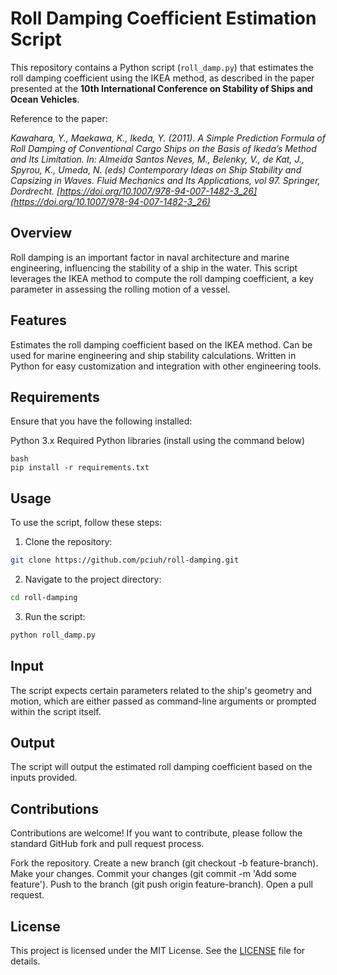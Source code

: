 # Roll Damping Coefficient Estimation Script

This repository contains a Python script (`roll_damp.py`) that estimates the roll damping coefficient using the IKEA method, as described in the paper presented at the **10th International Conference on Stability of Ships and Ocean Vehicles**.

Reference to the paper:

*Kawahara, Y., Maekawa, K., Ikeda, Y. (2011). A Simple Prediction Formula of Roll Damping of Conventional Cargo Ships on the Basis of Ikeda’s Method and Its Limitation. In: Almeida Santos Neves, M., Belenky, V., de Kat, J., Spyrou, K., Umeda, N. (eds) Contemporary Ideas on Ship Stability and Capsizing in Waves. Fluid Mechanics and Its Applications, vol 97. Springer, Dordrecht. [https://doi.org/10.1007/978-94-007-1482-3_26](https://doi.org/10.1007/978-94-007-1482-3_26)*

## Overview

Roll damping is an important factor in naval architecture and marine engineering, influencing the stability of a ship in the water. This script leverages the IKEA method to compute the roll damping coefficient, a key parameter in assessing the rolling motion of a vessel.

## Features

Estimates the roll damping coefficient based on the IKEA method.
Can be used for marine engineering and ship stability calculations.
Written in Python for easy customization and integration with other engineering tools.

## Requirements

Ensure that you have the following installed:

Python 3.x
Required Python libraries (install using the command below)
```
bash
pip install -r requirements.txt
```

## Usage

To use the script, follow these steps:

1. Clone the repository:
```bash
git clone https://github.com/pciuh/roll-damping.git
```
2. Navigate to the project directory:
```bash
cd roll-damping
```

3. Run the script:
```bash
python roll_damp.py
```

## Input

The script expects certain parameters related to the ship's geometry and motion, which are either passed as command-line arguments or prompted within the script itself.

## Output

The script will output the estimated roll damping coefficient based on the inputs provided.

## Contributions

Contributions are welcome! If you want to contribute, please follow the standard GitHub fork and pull request process.

Fork the repository.
Create a new branch (git checkout -b feature-branch).
Make your changes.
Commit your changes (git commit -m 'Add some feature').
Push to the branch (git push origin feature-branch).
Open a pull request.

## License

This project is licensed under the MIT License. See the [LICENSE](https://github.com/pciuh/roll-damping/blob/main/LICENSE) file for details.
